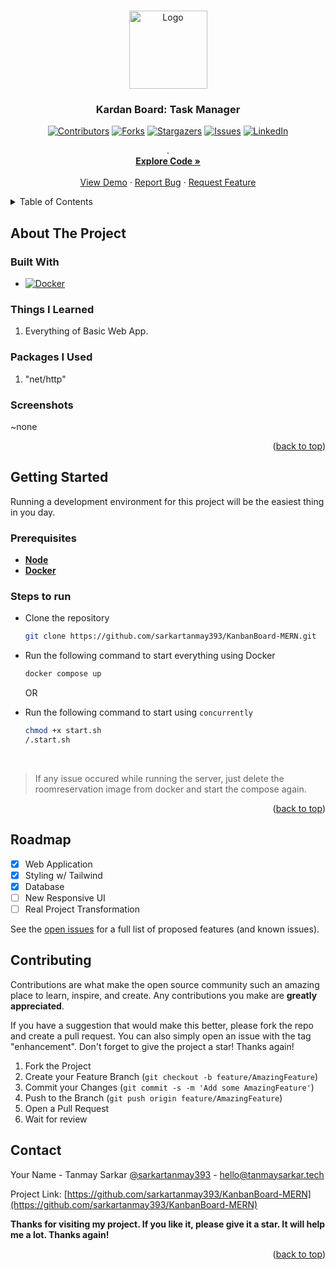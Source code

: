 <a name="readme-top"></a>

<!-- PROJECT LOGO -->
<br />
<div align="center">

  <a href="https://github.com/sarkartanmay393/KanbanBoard-MERN">
    <img src="https://encrypted-tbn0.gstatic.com/images?q=tbn:ANd9GcThQ7A-6KNoBwfgAtIaFjy8ARFSmnYYq24_6g&usqp=CAU" alt="Logo" width="125" height="125">
  </a>

<h3 align="center">Kardan Board: Task Manager</h3>

[![Contributors][contributors-shield]][contributors-url]
[![Forks][forks-shield]][forks-url]
[![Stargazers][stars-shield]][stars-url]
[![Issues][issues-shield]][issues-url]
[![LinkedIn][linkedin-shield]][linkedin-url]

<p align="center">
   .
   <br />
   <a href="https://github.com/sarkartanmay393/
KanbanBoard-MERN"><strong>Explore Code »</strong></a>
   <br />
   <br />
   <a href="https://taskmanagerkb.onrender.com/" target="_blank" rel="noopener noreferrer" >View Demo</a>
   ·
   <a href="https://github.com/sarkartanmay393/KanbanBoard-MERN/
issues">Report Bug</a>
   ·
   <a href="https://github.com/sarkartanmay393/KanbanBoard-MERN/
issues">Request Feature</a>
 </p>

</div>

<!-- TABLE OF CONTENTS -->
<details>
  <summary>Table of Contents</summary>
  <ol>
    <li>
      <a href="#about-the-project">About The Project</a>
      <ul>
        <li><a href="#built-with">Built With</a></li>
      </ul>
      <ul>
        <li><a href="#things-i-learned">Things I Learned</a></li>
      </ul>
      <ul>
        <li><a href="#packages-i-used">Packages I Used</a></li>
      </ul>
      <ul>
        <li><a href=“#screenshots">Screenshots</a></li>
      </ul>
    </li>
    <li>
      <a href="#getting-started">Getting Started</a>
      <ul>
        <li><a href="#prerequisites">Prerequisites</a></li>
        <li><a href="#steps-to-run">Steps to run</a></li>
      </ul>
    </li>
    <li><a href="#roadmap">Roadmap</a></li>
    <li><a href="#contributing">Contributing</a></li>
    <li><a href="#contact">Contact</a></li>
  </ol>
</details>

<!-- ABOUT THE PROJECT -->

## About The Project

### Built With

- [![Docker][Docker.com]][Docker-url]

### Things I Learned

1. Everything of Basic Web App.
<!-- 2. Using [**nosurf**](https://github.com/justinas/nosurf) Middleware.
2. Using [**scs**](https://github.com/alexedwards/scs) Session Management.
3. HTML, CSS, JS, Bootstrap etc.
4. Server side validation using Golang.
5. Writing Test Functions in Golang.
6. Interacting with Database using Go.
7. DB Migration using Soda CLI.
8. Setting up Mail server using Go.
9. Sending mail as per user's requirement. -->

### Packages I Used

1. "net/http"

### Screenshots

~none

<!-- <details>
   <summary><strong>Show</strong> </summary>

<div style="text-align: center;"> <strong><i>Highland Room Outlook</i></strong></div>

![Hinghland Rooms](static/screenshots/highend-room-page.png "Highend Room Page") -->

<p align="right">(<a href="#readme-top">back to top</a>)</p>

<!-- GETTING STARTED -->

## Getting Started

Running a development environment for this project will be the easiest thing in you day.

### Prerequisites

- [**Node**](https://nodejs.org/en/)
- [**Docker**](https://www.docker.com)

### Steps to run

- Clone the repository

  ```zsh
  git clone https://github.com/sarkartanmay393/KanbanBoard-MERN.git
  ```

- Run the following command to start everything using Docker

  ```zsh
  docker compose up
  ```
  OR
- Run the following command to start using `concurrently`

  ```zsh
  chmod +x start.sh
  /.start.sh
  ```

<br />

> If any issue occured while running the server, just delete the roomreservation image from docker and start the compose again.

<p align="right">(<a href="#readme-top">back to top</a>)</p>

<!-- ROADMAP -->

## Roadmap

- [x] Web Application
- [x] Styling w/ Tailwind
- [x] Database
- [ ] New Responsive UI
- [ ] Real Project Transformation

See the [open issues](https://github.com/sarkartanmay393/KanbanBoard-MERN/issues) for a full list of proposed features (and known issues).

<!-- CONTRIBUTING -->

## Contributing

Contributions are what make the open source community such an amazing place to learn, inspire, and create. Any contributions you make are **greatly appreciated**.

If you have a suggestion that would make this better, please fork the repo and create a pull request. You can also simply open an issue with the tag "enhancement".
Don't forget to give the project a star! Thanks again!

1. Fork the Project
2. Create your Feature Branch (`git checkout -b feature/AmazingFeature`)
3. Commit your Changes (`git commit -s -m 'Add some AmazingFeature'`)
4. Push to the Branch (`git push origin feature/AmazingFeature`)
5. Open a Pull Request
6. Wait for review

<!-- CONTACT -->

## Contact

Your Name - Tanmay Sarkar [@sarkartanmay393](https://twitter.com/sarkartanmay393) - [hello@tanmaysarkar.tech](mailto:hello@tanmaysarkar.tech)

Project Link: [https://github.com/sarkartanmay393/KanbanBoard-MERN](https://github.com/sarkartanmay393/KanbanBoard-MERN)

**Thanks for visiting my project. If you like it, please give it a star. It will help me a lot. Thanks again!**

<p align="right">(<a href="#readme-top">back to top</a>)</p>

<!-- MARKDOWN LINKS & IMAGES -->
<!-- https://www.markdownguide.org/basic-syntax/#reference-style-links -->

[contributors-shield]: https://img.shields.io/github/contributors/sarkartanmay393/KanbanBoard-MERN.svg?style=for-the-badge
[contributors-url]: https://github.com/sarkartanmay393/KanbanBoard-MERN/graphs/contributors
[forks-shield]: https://img.shields.io/github/forks/sarkartanmay393/KanbanBoard-MERN.svg?style=for-the-badge
[forks-url]: https://github.com/sarkartanmay393/KanbanBoard-MERN/network/members
[stars-shield]: https://img.shields.io/github/stars/sarkartanmay393/KanbanBoard-MERN.svg?style=for-the-badge
[stars-url]: https://github.com/sarkartanmay393/KanbanBoard-MERN/stargazers
[issues-shield]: https://img.shields.io/github/issues/sarkartanmay393/KanbanBoard-MERN.svg?style=for-the-badge
[issues-url]: https://github.com/sarkartanmay393/KanbanBoard-MERN/issues
[linkedin-shield]: https://img.shields.io/badge/-LinkedIn-black.svg?style=for-the-badge&logo=linkedin&colorB=555
[linkedin-url]: https://linkedin.com/in/tanmaysrkr
[Go.dev]: https://img.shields.io/badge/Go-027d9c?style=for-the-badge&logo=go&logoColor=white
[Go-url]: https://go.dev/
[Docker.com]: https://img.shields.io/badge/Docker-2496ed?style=for-the-badge&logo=docker&logoColor=white
[Docker-url]: https://www.docker.com/
[PostgreSQL.com]: https://img.shields.io/badge/PostgreSQL-4169e1?style=for-the-badge&logo=postgresql&logoColor=white
[PostgreSQL-url]: https://www.postgresql.org/
[Bootstrap.com]: https://img.shields.io/badge/Bootstrap-563D7C?style=for-the-badge&logo=bootstrap&logoColor=white
[Bootstrap-url]: https://getbootstrap.com

